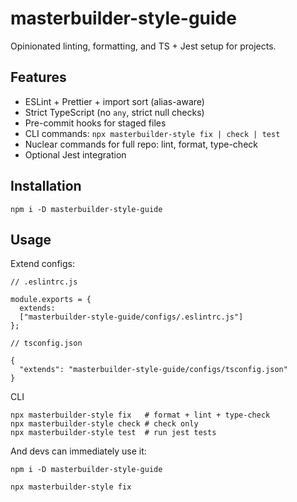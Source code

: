 # masterbuilder-style-guide

Opinionated linting, formatting, and TS + Jest setup for projects.

## Features

- ESLint + Prettier + import sort (alias-aware)
- Strict TypeScript (no `any`, strict null checks)
- Pre-commit hooks for staged files
- CLI commands: `npx masterbuilder-style fix | check | test`
- Nuclear commands for full repo: lint, format, type-check
- Optional Jest integration

## Installation

```
npm i -D masterbuilder-style-guide
```

## Usage

Extend configs:

```
// .eslintrc.js

module.exports = {
  extends:
  ["masterbuilder-style-guide/configs/.eslintrc.js"]
};
```

```
// tsconfig.json

{
  "extends": "masterbuilder-style-guide/configs/tsconfig.json"
}
```

CLI

```
npx masterbuilder-style fix   # format + lint + type-check
npx masterbuilder-style check # check only
npx masterbuilder-style test  # run jest tests
```

And devs can immediately use it:

```
npm i -D masterbuilder-style-guide
```

```
npx masterbuilder-style fix
```
